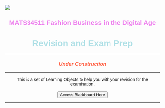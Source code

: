 <DOCTYPE html>
<html>

<head>
<title>MATS34511 FBDA: Learning Objects for Revision and Exam Prep</title>

<script>
  function myFunction() {
  window.open("https://online.manchester.ac.uk/webapps/blogs-journals/execute/blogTopicList?course_id=_59173_1&content_id=_7710364_1&blog_id=_219621_1&action=contentList&mode=cpview");
  }
</script>
</head>

<body style="font-family:arial">
<image src="https://assets.manchester.ac.uk/corporate/images/design/logo-university-of-manchester.png"/>
<h2 align="center" style="color:violet;">
MATS34511 Fashion Business in the Digital Age
</h2>
<h1 align="center" style="color:powderblue;">Revision and Exam Prep</h1>
<hr>
  <h3 align="center" style="color:tomato;"><em>Under Construction</em></h1>
<hr>
  
<p align="center">
This is a set of Learning Objects to help you with your revision for the examination.
<br>  

<br>
<button onclick="myFunction()">Access Blackboard Here</button>
<br>
</p>
<hr>

</body>
</html>
